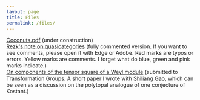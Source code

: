 ```yaml
---
layout: page
title: Files
permalink: /files/
---
```


[Coconuts.pdf](/files/costuff.pdf) (under construction)\
[Rezk's note on quasicategories](/files/quasicategories.pdf) (fully commented version. If you want to see comments, please open it with Edge or Adobe. Red marks are typos or errors. Yellow marks are comments. I forget what do blue, green and pink marks indicate.)\
[On components of the tensor square of a Weyl module](https://arxiv.org/abs/2312.12756) (submitted to Transformation Groups. A short paper I wrote with [Shiliang Gao](https://sites.google.com/illinois.edu/shiliang-gao), which can be seen as a discussion on the polytopal analogue of one conjecture of Kostant.)